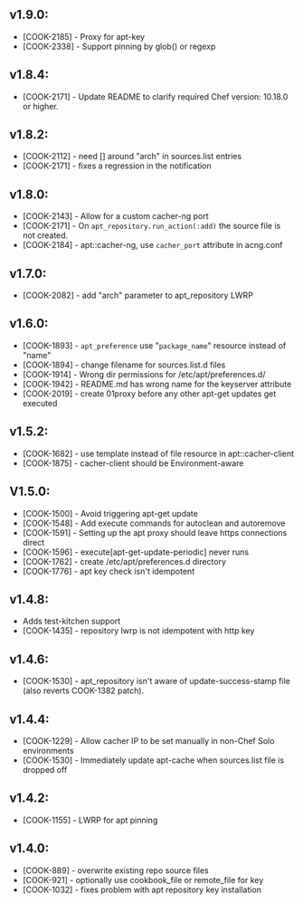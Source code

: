 ## v1.9.0:

* [COOK-2185] - Proxy for apt-key
* [COOK-2338] - Support pinning by glob() or regexp

## v1.8.4:

* [COOK-2171] - Update README to clarify required Chef version: 10.18.0
  or higher.

## v1.8.2:

* [COOK-2112] - need [] around "arch" in sources.list entries
* [COOK-2171] - fixes a regression in the notification

## v1.8.0:

* [COOK-2143] - Allow for a custom cacher-ng port
* [COOK-2171] - On `apt_repository.run_action(:add)` the source file
  is not created.
* [COOK-2184] - apt::cacher-ng, use `cacher_port` attribute in
  acng.conf

## v1.7.0:

* [COOK-2082] - add "arch" parameter to apt_repository LWRP

## v1.6.0:

* [COOK-1893] - `apt_preference` use "`package_name`" resource instead of "name"
* [COOK-1894] - change filename for sources.list.d files
* [COOK-1914] - Wrong dir permissions for /etc/apt/preferences.d/
* [COOK-1942] - README.md has wrong name for the keyserver attribute
* [COOK-2019] - create 01proxy before any other apt-get updates get executed

## v1.5.2:

* [COOK-1682] - use template instead of file resource in apt::cacher-client
* [COOK-1875] - cacher-client should be Environment-aware

## V1.5.0:

* [COOK-1500] - Avoid triggering apt-get update
* [COOK-1548] - Add execute commands for autoclean and autoremove
* [COOK-1591] - Setting up the apt proxy should leave https
  connections direct
* [COOK-1596] - execute[apt-get-update-periodic] never runs
* [COOK-1762] - create /etc/apt/preferences.d directory
* [COOK-1776] - apt key check isn't idempotent

## v1.4.8:

* Adds test-kitchen support
* [COOK-1435] - repository lwrp is not idempotent with http key

## v1.4.6:

* [COOK-1530] - apt_repository isn't aware of update-success-stamp
  file (also reverts COOK-1382 patch).

## v1.4.4:

* [COOK-1229] - Allow cacher IP to be set manually in non-Chef Solo
  environments
* [COOK-1530] - Immediately update apt-cache when sources.list file is dropped off

## v1.4.2:

* [COOK-1155] - LWRP for apt pinning

## v1.4.0:

* [COOK-889] - overwrite existing repo source files
* [COOK-921] - optionally use cookbook\_file or remote\_file for key
* [COOK-1032] - fixes problem with apt repository key installation
